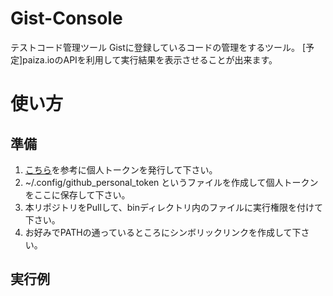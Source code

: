 # Gist-Console
テストコード管理ツール
Gistに登録しているコードの管理をするツール。
[予定]paiza.ioのAPIを利用して実行結果を表示させることが出来ます。

# 使い方

## 準備
1. [こちら](https://help.github.com/articles/creating-an-access-token-for-command-line-use/)を参考に個人トークンを発行して下さい。
2. ~/.config/github_personal_token というファイルを作成して個人トークンをここに保存して下さい。
3. 本リポジトリをPullして、binディレクトリ内のファイルに実行権限を付けて下さい。
4. お好みでPATHの通っているところにシンボリックリンクを作成して下さい。


## 実行例
